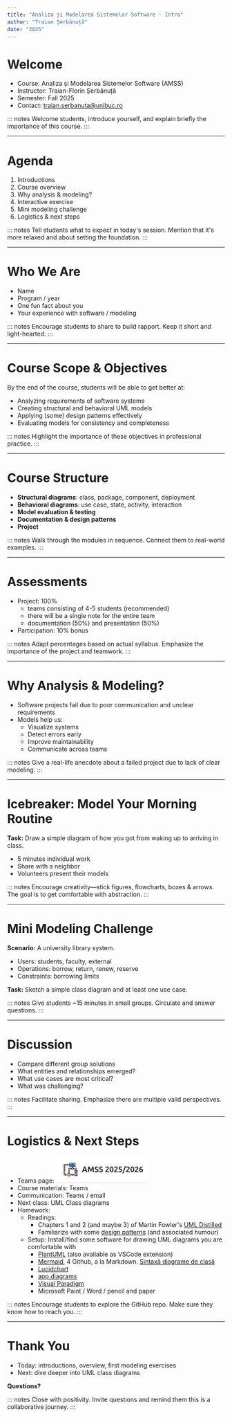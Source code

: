 ```yaml
---
title: "Analiza și Modelarea Sistemelor Software - Intro"
author: "Traian Șerbănuță"
date: "2025"
---
```


# Welcome

- Course: Analiza și Modelarea Sistemelor Software (AMSS)
- Instructor: Traian-Florin Șerbănuță
- Semester: Fall 2025
- Contact: traian.serbanuta@unibuc.ro

::: notes
Welcome students, introduce yourself, and explain briefly the importance of this course.
:::

---

# Agenda

1. Introductions
2. Course overview
3. Why analysis & modeling?
4. Interactive exercise
5. Mini modeling challenge
6. Logistics & next steps

::: notes
Tell students what to expect in today's session. Mention that it's more relaxed and about setting the foundation.
:::

---

# Who We Are

- Name
- Program / year
- One fun fact about you
- Your experience with software / modeling

::: notes
Encourage students to share to build rapport. Keep it short and light-hearted.
:::

---

# Course Scope & Objectives

By the end of the course, students will be able to get better at:

- Analyzing requirements of software systems
- Creating structural and behavioral UML models
- Applying (some) design patterns effectively
- Evaluating models for consistency and completeness

::: notes
Highlight the importance of these objectives in professional practice.
:::

---

# Course Structure

- **Structural diagrams**: class, package, component, deployment
- **Behavioral diagrams**: use case, state, activity, interaction
- **Model evaluation & testing**
- **Documentation & design patterns**
- **Project**

::: notes
Walk through the modules in sequence. Connect them to real-world examples.
:::

---

# Assessments

- Project: 100%
  - teams consisting of 4-5 students (recommended)
  - there will be a single note for the entire team
  - documentation (50%) and presentation (50%)
- Participation: 10% bonus

::: notes
Adapt percentages based on actual syllabus. Emphasize the importance of the project and teamwork.
:::

---

# Why Analysis & Modeling?

- Software projects fail due to poor communication and unclear requirements
- Models help us:
  - Visualize systems
  - Detect errors early
  - Improve maintainability
  - Communicate across teams

::: notes
Give a real-life anecdote about a failed project due to lack of clear modeling.
:::

---

# Icebreaker: Model Your Morning Routine

**Task:** Draw a simple diagram of how you got from waking up to arriving in class.

- 5 minutes individual work
- Share with a neighbor
- Volunteers present their models

::: notes
Encourage creativity—stick figures, flowcharts, boxes & arrows. The goal is to get comfortable with abstraction.
:::

---

# Mini Modeling Challenge

**Scenario:** A university library system.

- Users: students, faculty, external
- Operations: borrow, return, renew, reserve
- Constraints: borrowing limits

**Task:** Sketch a simple class diagram and at least one use case.

::: notes
Give students ~15 minutes in small groups. Circulate and answer questions.
:::

---

# Discussion

- Compare different group solutions
- What entities and relationships emerged?
- What use cases are most critical?
- What was challenging?

::: notes
Facilitate sharing. Emphasize there are multiple valid perspectives.
:::

---

# Logistics & Next Steps

- Teams page: ![AMSS 2025/2026](images/teams.png)
- Course materials: Teams
- Communication: Teams / email
- Next class: UML Class diagrams
- Homework:
  - Readings:
    - Chapters 1 and 2 (and maybe 3) of Martin Fowler's [UML Distilled](https://www.cs.uah.edu/~rcoleman/CS307/Announcements/UML%20Distilled.pdf)
    - Familiarize with some [design patterns](https://www.cs.uah.edu/~rcoleman/CS307/DesignPatterns/DesignPatterns.html) (and associated humour)
  - Setup: Install/find some software for drawing UML diagrams you are comfortable with
    - [PlantUML](https://editor.plantuml.com/) (also available as VSCode extension)
    - [Mermaid](https://mermaid.live/edit), 4 Github, a la Markdown. [Sintaxă diagrame de clasă](https://mermaid.js.org/syntax/classDiagram.html)
    - [Lucidchart](https://www.lucidchart.com/)
    - [app.diagrams](https://app.diagrams.net/)
    - [Visual Paradigm](https://online.visual-paradigm.com/diagrams/solutions/free-class-diagram-tool/)
    - Microsoft Paint / Word / pencil and paper

::: notes
Encourage students to explore the GitHub repo. Make sure they know how to reach you.
:::

---

# Thank You

- Today: introductions, overview, first modeling exercises
- Next: dive deeper into UML class diagrams

**Questions?**

::: notes
Close with positivity. Invite questions and remind them this is a collaborative journey.
:::
